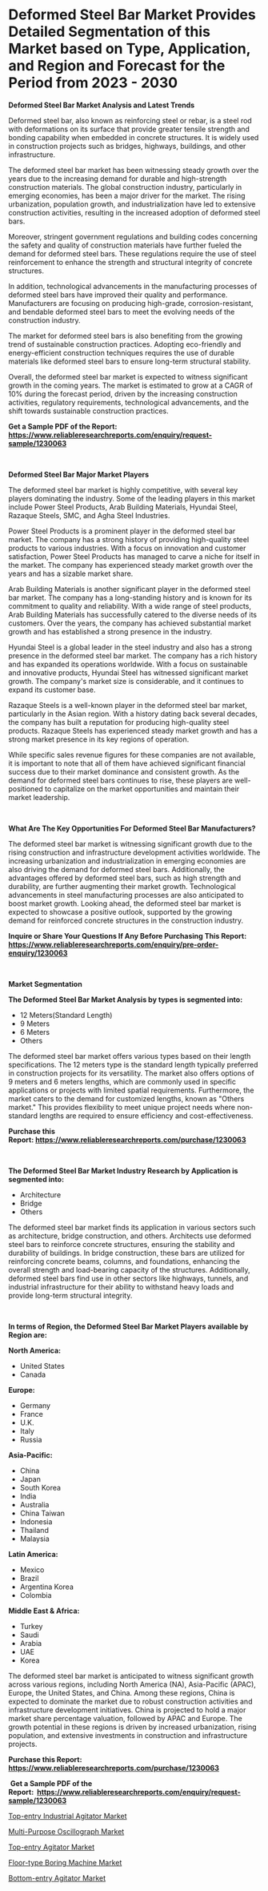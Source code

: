<p><h1>Deformed Steel Bar Market Provides Detailed Segmentation of this Market based on Type, Application, and Region and Forecast for the Period from 2023 - 2030</h1></p><p><strong>Deformed Steel Bar Market Analysis and Latest Trends</strong></p>
<p><p>Deformed steel bar, also known as reinforcing steel or rebar, is a steel rod with deformations on its surface that provide greater tensile strength and bonding capability when embedded in concrete structures. It is widely used in construction projects such as bridges, highways, buildings, and other infrastructure.</p><p>The deformed steel bar market has been witnessing steady growth over the years due to the increasing demand for durable and high-strength construction materials. The global construction industry, particularly in emerging economies, has been a major driver for the market. The rising urbanization, population growth, and industrialization have led to extensive construction activities, resulting in the increased adoption of deformed steel bars.</p><p>Moreover, stringent government regulations and building codes concerning the safety and quality of construction materials have further fueled the demand for deformed steel bars. These regulations require the use of steel reinforcement to enhance the strength and structural integrity of concrete structures.</p><p>In addition, technological advancements in the manufacturing processes of deformed steel bars have improved their quality and performance. Manufacturers are focusing on producing high-grade, corrosion-resistant, and bendable deformed steel bars to meet the evolving needs of the construction industry.</p><p>The market for deformed steel bars is also benefiting from the growing trend of sustainable construction practices. Adopting eco-friendly and energy-efficient construction techniques requires the use of durable materials like deformed steel bars to ensure long-term structural stability.</p><p>Overall, the deformed steel bar market is expected to witness significant growth in the coming years. The market is estimated to grow at a CAGR of 10% during the forecast period, driven by the increasing construction activities, regulatory requirements, technological advancements, and the shift towards sustainable construction practices.</p></p>
<p><strong>Get a Sample PDF of the Report:&nbsp; <a href="https://www.reliableresearchreports.com/enquiry/request-sample/1230063">https://www.reliableresearchreports.com/enquiry/request-sample/1230063</a></strong></p>
<p>&nbsp;</p>
<p><strong>Deformed Steel Bar Major Market Players</strong></p>
<p><p>The deformed steel bar market is highly competitive, with several key players dominating the industry. Some of the leading players in this market include Power Steel Products, Arab Building Materials, Hyundai Steel, Razaque Steels, SMC, and Agha Steel Industries.</p><p>Power Steel Products is a prominent player in the deformed steel bar market. The company has a strong history of providing high-quality steel products to various industries. With a focus on innovation and customer satisfaction, Power Steel Products has managed to carve a niche for itself in the market. The company has experienced steady market growth over the years and has a sizable market share.</p><p>Arab Building Materials is another significant player in the deformed steel bar market. The company has a long-standing history and is known for its commitment to quality and reliability. With a wide range of steel products, Arab Building Materials has successfully catered to the diverse needs of its customers. Over the years, the company has achieved substantial market growth and has established a strong presence in the industry.</p><p>Hyundai Steel is a global leader in the steel industry and also has a strong presence in the deformed steel bar market. The company has a rich history and has expanded its operations worldwide. With a focus on sustainable and innovative products, Hyundai Steel has witnessed significant market growth. The company's market size is considerable, and it continues to expand its customer base.</p><p>Razaque Steels is a well-known player in the deformed steel bar market, particularly in the Asian region. With a history dating back several decades, the company has built a reputation for producing high-quality steel products. Razaque Steels has experienced steady market growth and has a strong market presence in its key regions of operation.</p><p>While specific sales revenue figures for these companies are not available, it is important to note that all of them have achieved significant financial success due to their market dominance and consistent growth. As the demand for deformed steel bars continues to rise, these players are well-positioned to capitalize on the market opportunities and maintain their market leadership.</p></p>
<p>&nbsp;</p>
<p><strong>What Are The Key Opportunities For Deformed Steel Bar Manufacturers?</strong></p>
<p><p>The deformed steel bar market is witnessing significant growth due to the rising construction and infrastructure development activities worldwide. The increasing urbanization and industrialization in emerging economies are also driving the demand for deformed steel bars. Additionally, the advantages offered by deformed steel bars, such as high strength and durability, are further augmenting their market growth. Technological advancements in steel manufacturing processes are also anticipated to boost market growth. Looking ahead, the deformed steel bar market is expected to showcase a positive outlook, supported by the growing demand for reinforced concrete structures in the construction industry.</p></p>
<p><strong>Inquire or Share Your Questions If Any Before Purchasing This Report: <a href="https://www.reliableresearchreports.com/enquiry/pre-order-enquiry/1230063">https://www.reliableresearchreports.com/enquiry/pre-order-enquiry/1230063</a></strong></p>
<p>&nbsp;</p>
<p><strong>Market Segmentation</strong></p>
<p><strong>The Deformed Steel Bar Market Analysis by types is segmented into:</strong></p>
<p><ul><li>12 Meters(Standard Length)</li><li>9 Meters</li><li>6 Meters</li><li>Others</li></ul></p>
<p><p>The deformed steel bar market offers various types based on their length specifications. The 12 meters type is the standard length typically preferred in construction projects for its versatility. The market also offers options of 9 meters and 6 meters lengths, which are commonly used in specific applications or projects with limited spatial requirements. Furthermore, the market caters to the demand for customized lengths, known as "Others market." This provides flexibility to meet unique project needs where non-standard lengths are required to ensure efficiency and cost-effectiveness.</p></p>
<p><strong>Purchase this Report:&nbsp;<a href="https://www.reliableresearchreports.com/purchase/1230063">https://www.reliableresearchreports.com/purchase/1230063</a></strong></p>
<p>&nbsp;</p>
<p><strong>The Deformed Steel Bar Market Industry Research by Application is segmented into:</strong></p>
<p><ul><li>Architecture</li><li>Bridge</li><li>Others</li></ul></p>
<p><p>The deformed steel bar market finds its application in various sectors such as architecture, bridge construction, and others. Architects use deformed steel bars to reinforce concrete structures, ensuring the stability and durability of buildings. In bridge construction, these bars are utilized for reinforcing concrete beams, columns, and foundations, enhancing the overall strength and load-bearing capacity of the structures. Additionally, deformed steel bars find use in other sectors like highways, tunnels, and industrial infrastructure for their ability to withstand heavy loads and provide long-term structural integrity.</p></p>
<p>&nbsp;</p>
<p><strong>In terms of Region, the Deformed Steel Bar Market Players available by Region are:</strong></p>
<p>
    <p> <strong> North America: </strong>
        <ul>
            <li>United States</li>
            <li>Canada</li>
        </ul>
        </p> 
    <p> <strong> Europe: </strong>
        <ul>
            <li>Germany</li>
            <li>France</li>
            <li>U.K.</li>
            <li>Italy</li>
            <li>Russia</li>
        </ul>
        </p> 
    <p> <strong> Asia-Pacific: </strong>
        <ul>
            <li>China</li>
            <li>Japan</li>
            <li>South Korea</li>
            <li>India</li>
            <li>Australia</li>
            <li>China Taiwan</li>
            <li>Indonesia</li>
            <li>Thailand</li>
            <li>Malaysia</li>
        </ul>
        </p> 
    <p> <strong> Latin America: </strong>
        <ul>
            <li>Mexico</li>
            <li>Brazil</li>
            <li>Argentina Korea</li>
            <li>Colombia</li>
        </ul>
        </p> 
    <p> <strong> Middle East & Africa: </strong>
        <ul>
            <li>Turkey</li>
            <li>Saudi</li>
            <li>Arabia</li>
            <li>UAE</li>
            <li>Korea</li>
        </ul>
    </p>
    </p>
<p><p>The deformed steel bar market is anticipated to witness significant growth across various regions, including North America (NA), Asia-Pacific (APAC), Europe, the United States, and China. Among these regions, China is expected to dominate the market due to robust construction activities and infrastructure development initiatives. China is projected to hold a major market share percentage valuation, followed by APAC and Europe. The growth potential in these regions is driven by increased urbanization, rising population, and extensive investments in construction and infrastructure projects.</p></p>
<p><strong>Purchase this Report: <a href="https://www.reliableresearchreports.com/purchase/1230063">https://www.reliableresearchreports.com/purchase/1230063</a></strong></p>
<p>&nbsp;<strong>Get a Sample PDF of the Report:&nbsp;&nbsp;<a href="https://www.reliableresearchreports.com/enquiry/request-sample/1230063">https://www.reliableresearchreports.com/enquiry/request-sample/1230063</a></strong></p>
<p><strong></strong></p>
<p><p><a href="https://medium.com/@mahimohanrp23/top-entry-industrial-agitator-market-insight-market-trends-growth-forecasted-from-2023-to-2030-3b6ab932a3f8">Top-entry Industrial Agitator Market</a></p><p><a href="https://medium.com/@prakrishnarp23/multi-purpose-oscillograph-market-analysis-its-cagr-market-segmentation-and-global-industry-53178edf6f22">Multi-Purpose Oscillograph Market</a></p><p><a href="https://medium.com/@adityalohrp23/top-entry-agitator-market-size-market-outlook-and-market-forecast-2023-to-2030-f1279ad0ba70">Top-entry Agitator Market</a></p><p><a href="https://medium.com/@humanhydrohq/floor-type-boring-machine-market-report-reveals-the-latest-trends-and-growth-opportunities-of-this-49f6250f5677">Floor-type Boring Machine Market</a></p><p><a href="https://medium.com/@rajuchacharp23/bottom-entry-agitator-market-analysis-and-sze-forecasted-for-period-from-2023-to-2030-39d63d46933b">Bottom-entry Agitator Market</a></p></p>